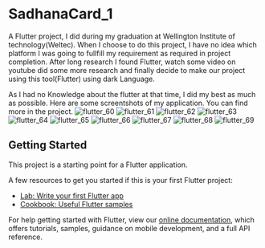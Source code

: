 # SadhanaCard_1

A Flutter project, I did during my graduation at Wellington Institute of technology(Weltec). When I choose to do this project, I have no idea which platform I was going to fullfill my requirement as required in project completion. After long research I found Flutter, watch some video on youtube did some more research and finally decide to make our project using this tool(Flutter) using dark Language.

As I had no Knowledge about the flutter at that time, I did my best as much as possible.
Here are some screentshots of my application. You can find more in the project.
![flutter_60](https://user-images.githubusercontent.com/63476444/132433666-9c6f04c7-1dc2-45ee-86b0-7461e1773206.png)
![flutter_61](https://user-images.githubusercontent.com/63476444/132433669-33cc9962-15d0-41f2-b8bd-fd27204febc6.png)
![flutter_62](https://user-images.githubusercontent.com/63476444/132433673-813dddda-39d4-4ac6-8414-d2b07722a095.png)
![flutter_63](https://user-images.githubusercontent.com/63476444/132433676-8b11802b-7178-4484-be93-8aaffd5bf753.png)
![flutter_64](https://user-images.githubusercontent.com/63476444/132433677-6170d8c5-2d63-4b38-a5c3-99d28c2377a8.png)
![flutter_65](https://user-images.githubusercontent.com/63476444/132433681-a59f3af6-71f9-468d-ba60-e5ea0c539ffc.png)
![flutter_66](https://user-images.githubusercontent.com/63476444/132433683-8bd45728-3bf8-4108-9027-b5f28b2e1c91.png)
![flutter_67](https://user-images.githubusercontent.com/63476444/132433686-c59547fc-a1e9-4599-a44c-f3e234c52563.png)
![flutter_68](https://user-images.githubusercontent.com/63476444/132433690-984c35e1-b9c1-4b34-89ae-f9c7ba1902dd.png)
![flutter_69](https://user-images.githubusercontent.com/63476444/132433694-5ccc5846-c68e-4d27-ac7f-e230754c6022.png)


## Getting Started

This project is a starting point for a Flutter application.

A few resources to get you started if this is your first Flutter project:

- [Lab: Write your first Flutter app](https://flutter.dev/docs/get-started/codelab)
- [Cookbook: Useful Flutter samples](https://flutter.dev/docs/cookbook)

For help getting started with Flutter, view our
[online documentation](https://flutter.dev/docs), which offers tutorials,
samples, guidance on mobile development, and a full API reference.
